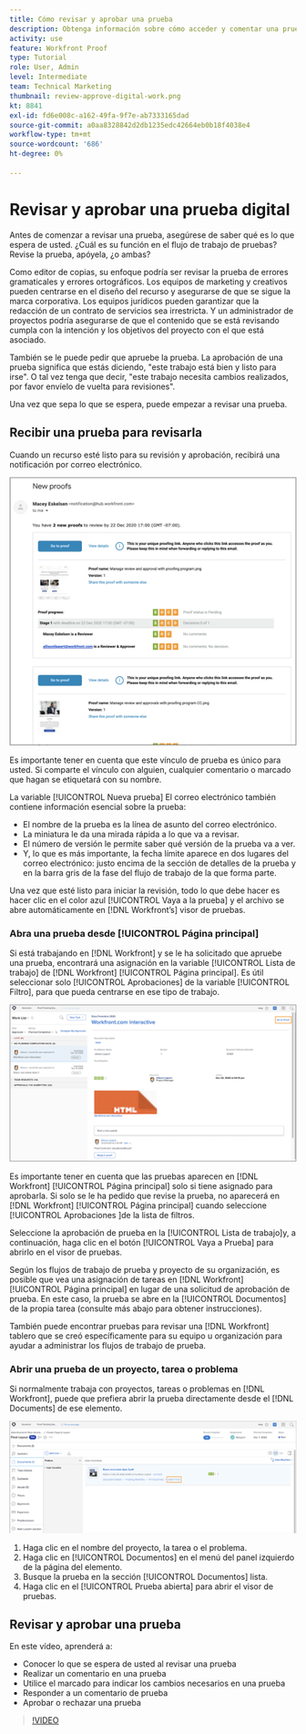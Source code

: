 ```yaml
---
title: Cómo revisar y aprobar una prueba
description: Obtenga información sobre cómo acceder y comentar una prueba, utilice el marcado para indicar los cambios necesarios, responda a los comentarios de prueba y tome una decisión sobre una prueba en [!DNL Workfront].
activity: use
feature: Workfront Proof
type: Tutorial
role: User, Admin
level: Intermediate
team: Technical Marketing
thumbnail: review-approve-digital-work.png
kt: 8841
exl-id: fd6e008c-a162-49fa-9f7e-ab7333165dad
source-git-commit: a0aa8328842d2db1235edc42664eb0b18f4038e4
workflow-type: tm+mt
source-wordcount: '686'
ht-degree: 0%

---
```


# Revisar y aprobar una prueba digital

Antes de comenzar a revisar una prueba, asegúrese de saber qué es lo que espera de usted. ¿Cuál es su función en el flujo de trabajo de pruebas? Revise la prueba, apóyela, ¿o ambas?

Como editor de copias, su enfoque podría ser revisar la prueba de errores gramaticales y errores ortográficos. Los equipos de marketing y creativos pueden centrarse en el diseño del recurso y asegurarse de que se sigue la marca corporativa. Los equipos jurídicos pueden garantizar que la redacción de un contrato de servicios sea irrestricta. Y un administrador de proyectos podría asegurarse de que el contenido que se está revisando cumpla con la intención y los objetivos del proyecto con el que está asociado.

También se le puede pedir que apruebe la prueba. La aprobación de una prueba significa que estás diciendo, &quot;este trabajo está bien y listo para irse&quot;. O tal vez tenga que decir, &quot;este trabajo necesita cambios realizados, por favor envíelo de vuelta para revisiones&quot;.

Una vez que sepa lo que se espera, puede empezar a revisar una prueba.

## Recibir una prueba para revisarla

Cuando un recurso esté listo para su revisión y aprobación, recibirá una notificación por correo electrónico.

![Una imagen de un nuevo correo electrónico de prueba que solicita la revisión y aprobación de dos pruebas en [!DNL  Workfront].](assets/new-proof-emails.png)

Es importante tener en cuenta que este vínculo de prueba es único para usted. Si comparte el vínculo con alguien, cualquier comentario o marcado que hagan se etiquetará con su nombre.

La variable [!UICONTROL Nueva prueba] El correo electrónico también contiene información esencial sobre la prueba:

* El nombre de la prueba es la línea de asunto del correo electrónico.
* La miniatura le da una mirada rápida a lo que va a revisar.
* El número de versión le permite saber qué versión de la prueba va a ver.
* Y, lo que es más importante, la fecha límite aparece en dos lugares del correo electrónico: justo encima de la sección de detalles de la prueba y en la barra gris de la fase del flujo de trabajo de la que forma parte.

Una vez que esté listo para iniciar la revisión, todo lo que debe hacer es hacer clic en el color azul [!UICONTROL Vaya a la prueba] y el archivo se abre automáticamente en [!DNL Workfront’s] visor de pruebas.

### Abra una prueba desde [!UICONTROL Página principal]

Si está trabajando en [!DNL Workfront] y se le ha solicitado que apruebe una prueba, encontrará una asignación en la variable [!UICONTROL Lista de trabajo] de [!DNL Workfront] [!UICONTROL Página principal]. Es útil seleccionar solo [!UICONTROL Aprobaciones] de la variable [!UICONTROL Filtro], para que pueda centrarse en ese tipo de trabajo.

![Una imagen de [!DNL Workfront] [!UICONTROL Página principal] con la variable [!UICONTROL Aprobaciones] filtro activado y una prueba seleccionada de la lista.](assets/open-proof-from-home.png)

Es importante tener en cuenta que las pruebas aparecen en [!DNL Workfront] [!UICONTROL Página principal] solo si tiene asignado para aprobarla. Si solo se le ha pedido que revise la prueba, no aparecerá en [!DNL Workfront] [!UICONTROL Página principal] cuando seleccione [!UICONTROL Aprobaciones ]de la lista de filtros.

Seleccione la aprobación de prueba en la [!UICONTROL Lista de trabajo]y, a continuación, haga clic en el botón [!UICONTROL Vaya a Prueba] para abrirlo en el visor de pruebas.

Según los flujos de trabajo de prueba y proyecto de su organización, es posible que vea una asignación de tareas en [!DNL Workfront] [!UICONTROL Página principal] en lugar de una solicitud de aprobación de prueba. En este caso, la prueba se abre en la [!UICONTROL Documentos] de la propia tarea (consulte más abajo para obtener instrucciones).

También puede encontrar pruebas para revisar una [!DNL Workfront] tablero que se creó específicamente para su equipo u organización para ayudar a administrar los flujos de trabajo de prueba.

### Abrir una prueba de un proyecto, tarea o problema

Si normalmente trabaja con proyectos, tareas o problemas en [!DNL Workfront], puede que prefiera abrir la prueba directamente desde el [!DNL Documents] de ese elemento.

![Una imagen del [!UICONTROL Documentos] sección encontrada en un [!DNL  Workfront] con la función [!UICONTROL Prueba abierta ]vínculo resaltado.](assets/open-proof-from-documents.png)

1. Haga clic en el nombre del proyecto, la tarea o el problema.
2. Haga clic en [!UICONTROL Documentos] en el menú del panel izquierdo de la página del elemento.
3. Busque la prueba en la sección [!UICONTROL Documentos] lista.
4. Haga clic en el [!UICONTROL Prueba abierta] para abrir el visor de pruebas.

## Revisar y aprobar una prueba

En este vídeo, aprenderá a:

* Conocer lo que se espera de usted al revisar una prueba
* Realizar un comentario en una prueba
* Utilice el marcado para indicar los cambios necesarios en una prueba
* Responder a un comentario de prueba
* Aprobar o rechazar una prueba

>[!VIDEO](https://video.tv.adobe.com/v/335141/?quality=12)

<!--
#### Learn more
* Create and manage proof comments
* Make decisions on a proof
* Review a static proof
* Tag users to share a proof
* Notifications for proof comments and decisions
-->

<!--
#### Guides
* Reviewing proofs in [!DNL Workfront]
* -->
